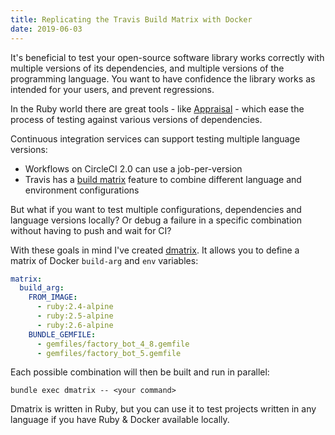 ```yaml
---
title: Replicating the Travis Build Matrix with Docker
date: 2019-06-03
---
```


It's beneficial to test your open-source software library works correctly with
multiple versions of its dependencies, and multiple versions of the programming
language. You want to have confidence the library works as intended for your
users, and prevent regressions.

In the Ruby world there are great tools - like [Appraisal] - which ease the
process of testing against various versions of dependencies.

[Appraisal]: https://github.com/thoughtbot/appraisal

Continuous integration services can support testing multiple language versions:

- Workflows on CircleCI 2.0 can use a job-per-version
- Travis has a [build matrix] feature to combine different language and
  environment configurations

[build matrix]: https://docs.travis-ci.com/user/build-matrix/

But what if you want to test multiple configurations, dependencies and language
versions locally? Or debug a failure in a specific combination without having to
push and wait for CI?

With these goals in mind I've created [dmatrix]. It allows you to define a
matrix of Docker `build-arg` and `env` variables:

[dmatrix]: https://github.com/odlp/dmatrix

```yaml
matrix:
  build_arg:
    FROM_IMAGE:
      - ruby:2.4-alpine
      - ruby:2.5-alpine
      - ruby:2.6-alpine
    BUNDLE_GEMFILE:
      - gemfiles/factory_bot_4_8.gemfile
      - gemfiles/factory_bot_5.gemfile
```

Each possible combination will then be built and run in parallel:

```
bundle exec dmatrix -- <your command>
```

Dmatrix is written in Ruby, but you can use it to test projects written in any
language if you have Ruby & Docker available locally.

